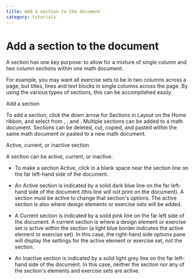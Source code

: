 ```yaml
---
title: Add a section to the document
category: tutorials
---
```


# Add a section to the document

A section has one key purpose: to allow for a mixture of single column and two column sections within one math document.

For example, you may want all exercise sets to be in two columns across a page, but titles, lines and text blocks in single columns across the page. By using the various types of sections, this can be accomplished easily.

Add a section

To add a section, click the down arrow for Sections in Layout on the Home ribbon, and select from , , and . Multiple sections can be added to a math document. Sections can be deleted, cut, copied, and pasted within the same math document or pasted to a new math document.

Active, current, or inactive section

A section can be active, current, or inactive.

- To make a section Active, click in a blank space near the section line on the far left-hand side of the document.

- An Active section is indicated by a solid dark blue line on the far left-hand side of the document (this line will not print on the document). A section must be active to change that section's options. The active section is also where design elements or exercise sets will be added.

- A Current section is indicated by a solid pink line on the far left side of the document. A current section is where a design element or exercise set is active within the section (a light blue border indicates the active element or exercise set). In this case, the right-hand side options pane will display the settings for the active element or exercise set, not the section.

- An Inactive section is indicated by a solid light grey line on the far left-hand side of the document. In this case, neither the section nor any of the section's elements and exercise sets are active.
